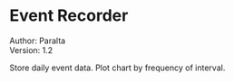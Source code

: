 # Event Recorder
Author: Paralta  
Version: 1.2 

Store daily event data. Plot chart by frequency of interval.

